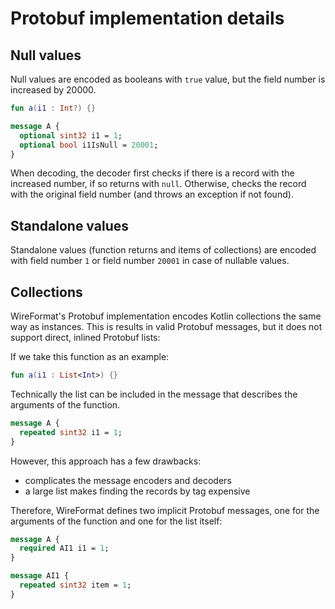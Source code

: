 # Protobuf implementation details

## Null values

Null values are encoded as booleans with `true` value, but the field number is increased by 20000.

```kotlin
fun a(i1 : Int?) {}
```

```protobuf
message A {
  optional sint32 i1 = 1;
  optional bool i1IsNull = 20001;
}
```

When decoding, the decoder first checks if there is a record with the increased number, if so returns with `null`.
Otherwise, checks the record with the original field number (and throws an exception if not found).

## Standalone values

Standalone values (function returns and items of collections) are encoded with field number `1` or field number
`20001` in case of nullable values.

## Collections

WireFormat's Protobuf implementation encodes Kotlin collections the same way as instances. This is results in valid
Protobuf messages, but it does not support direct, inlined Protobuf lists:

If we take this function as an example:

```kotlin
fun a(i1 : List<Int>) {}
```

Technically the list can be included in the message that describes the arguments of the function.

```protobuf
message A {
  repeated sint32 i1 = 1;
}
```

However, this approach has a few drawbacks:

- complicates the message encoders and decoders
- a large list makes finding the records by tag expensive

Therefore, WireFormat defines two implicit Protobuf messages, one for the arguments of the function and one for the list itself:

```protobuf
message A {
  required AI1 i1 = 1;
}

message AI1 {
  repeated sint32 item = 1;
}
```

